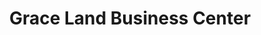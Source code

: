 ---
title: "Grace Land Business Center"
url: /zorzor/grace-land-business-center/
shop: convenience
---